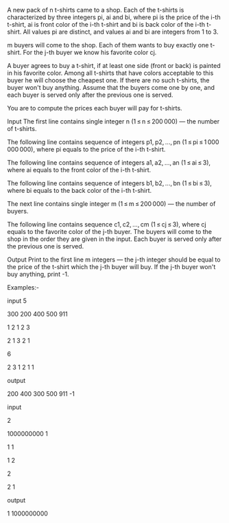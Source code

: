 A new pack of n t-shirts came to a shop. Each of the t-shirts is characterized by three integers pi, ai and bi, where pi is the price of the i-th t-shirt, ai is front color of the i-th t-shirt and bi is back color of the i-th t-shirt. All values pi are distinct, and values ai and bi are integers from 1 to 3.

m buyers will come to the shop. Each of them wants to buy exactly one t-shirt. For the j-th buyer we know his favorite color cj.

A buyer agrees to buy a t-shirt, if at least one side (front or back) is painted in his favorite color. Among all t-shirts that have colors acceptable to this buyer he will choose the cheapest one. If there are no such t-shirts, the buyer won't buy anything. Assume that the buyers come one by one, and each buyer is served only after the previous one is served.

You are to compute the prices each buyer will pay for t-shirts.

Input
The first line contains single integer n (1 ≤ n ≤ 200 000) — the number of t-shirts.

The following line contains sequence of integers p1, p2, ..., pn (1 ≤ pi ≤ 1 000 000 000), where pi equals to the price of the i-th t-shirt.

The following line contains sequence of integers a1, a2, ..., an (1 ≤ ai ≤ 3), where ai equals to the front color of the i-th t-shirt.

The following line contains sequence of integers b1, b2, ..., bn (1 ≤ bi ≤ 3), where bi equals to the back color of the i-th t-shirt.

The next line contains single integer m (1 ≤ m ≤ 200 000) — the number of buyers.

The following line contains sequence c1, c2, ..., cm (1 ≤ cj ≤ 3), where cj equals to the favorite color of the j-th buyer. The buyers will come to the shop in the order they are given in the input. Each buyer is served only after the previous one is served.

Output
Print to the first line m integers — the j-th integer should be equal to the price of the t-shirt which the j-th buyer will buy. If the j-th buyer won't buy anything, print -1.



Examples:-

input
5

300 200 400 500 911

1 2 1 2 3

2 1 3 2 1

6

2 3 1 2 1 1

output

200 400 300 500 911 -1


input

2

1000000000 1

1 1

1 2

2

2 1


output

1 1000000000 

